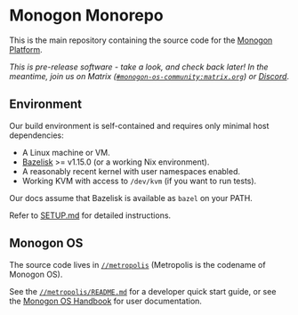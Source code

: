 # Monogon Monorepo

This is the main repository containing the source code for the [Monogon Platform](https://monogon.tech).

*This is pre-release software - take a look, and check back later! In the meantime, join us on Matrix ([`#monogon-os-community:matrix.org`](https://app.element.io/#/room/#monogon-os-community:matrix.org)) or [Discord](https://discord.gg/ajYd42xzXV)*.

## Environment

Our build environment is self-contained and requires only minimal host dependencies:

- A Linux machine or VM.
- [Bazelisk](https://github.com/bazelbuild/bazelisk) >= v1.15.0 (or a working Nix environment).
- A reasonably recent kernel with user namespaces enabled.
- Working KVM with access to `/dev/kvm` (if you want to run tests).

Our docs assume that Bazelisk is available as `bazel` on your PATH.

Refer to [SETUP.md](./SETUP.md) for detailed instructions.

## Monogon OS

The source code lives in [`//metropolis`](./metropolis) (Metropolis is the codename of Monogon OS).

See the [`//metropolis/README.md`](./metropolis/README.md) for a developer quick start guide, or see
the [Monogon OS Handbook](https://docs.monogon.dev/metropolis-v0.1/handbook/index.html) for user documentation.
